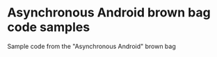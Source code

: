 Asynchronous Android brown bag code samples
=========

Sample code from the "Asynchronous Android" brown bag
